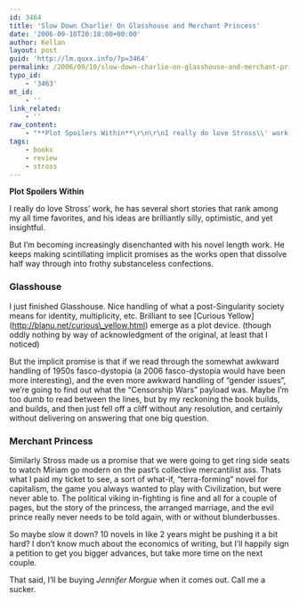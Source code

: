 ```yaml
---
id: 3464
title: 'Slow Down Charlie! On Glasshouse and Merchant Princess'
date: '2006-09-10T20:18:00+00:00'
author: Kellan
layout: post
guid: 'http://lm.quxx.info/?p=3464'
permalink: /2006/09/10/slow-down-charlie-on-glasshouse-and-merchant-princess/
typo_id:
    - '3463'
mt_id:
    - ''
link_related:
    - ''
raw_content:
    - "**Plot Spoilers Within**\r\n\r\nI really do love Stross\\' work, he has several short stories that rank among my all time favorites, and his ideas are brilliantly silly, optimistic, and yet insightful.  \r\n\r\nBut I\\'m becoming increasingly disenchanted with his novel length work.  He keeps making scintillating implicit promises as the works open that dissolve half way through into frothy substanceless confections.\r\n\r\n### Glasshouse\r\n\r\nI just finished Glasshouse.  Nice handling of what a post-Singularity society means for identity, multiplicity, etc.  Brilliant to see [Curious Yellow](http://blanu.net/curious_yellow.html) emerge as a plot device. (though oddly nothing by way of acknowledgment of the original, at least that I noticed)\r\n\r\nBut the implicit promise is that if we read through the somewhat awkward handling of 1950s fasco-dystopia (a 2006 fasco-dystopia would have been more interesting), and the even more awkward handling of \\\"gender issues\\\",  we\\'re going to find out what the \\\"Censorship Wars\\\" payload was.  Maybe I\\'m too dumb to read between the lines, but by my reckoning the book builds, and builds, and then just fell off a cliff without any resolution, and certainly without delivering on answering that one big question.\r\n\r\n### Merchant Princess\r\n\r\nSimilarly Stross made us a promise that we were going to get ring side seats to watch Miriam go modern on the past\\'s collective mercantilist ass.  Thats what I paid my ticket to see, a sort of what-if, \\\"terra-forming\\\" novel for capitalism, the game you always wanted to play with Civilization, but were never able to.  The political viking in-fighting is fine and all for a couple of pages, but the story of the princess, the arranged marriage, and the evil prince really never needs to be told again, with or without blunderbusses.\r\n\r\nSo maybe slow it down?  10 novels in like 2 years might be pushing it a bit hard?  I don\\'t know much about the economics of writing, but I\\'ll happily sign a petition to get you bigger advances, but take more time on the next couple.\r\n\r\nThat said, I\\'ll be buying _Jennifer Morgue_ when it comes out.  Call me a sucker."
tags:
    - books
    - review
    - stross
---
```


**Plot Spoilers Within**

I really do love Stross’ work, he has several short stories that rank among my all time favorites, and his ideas are brilliantly silly, optimistic, and yet insightful.

But I’m becoming increasingly disenchanted with his novel length work. He keeps making scintillating implicit promises as the works open that dissolve half way through into frothy substanceless confections.

### Glasshouse

I just finished Glasshouse. Nice handling of what a post-Singularity society means for identity, multiplicity, etc. Brilliant to see \[Curious Yellow\](http://blanu.net/curious\_yellow.html) emerge as a plot device. (though oddly nothing by way of acknowledgment of the original, at least that I noticed)

But the implicit promise is that if we read through the somewhat awkward handling of 1950s fasco-dystopia (a 2006 fasco-dystopia would have been more interesting), and the even more awkward handling of “gender issues”, we’re going to find out what the “Censorship Wars” payload was. Maybe I’m too dumb to read between the lines, but by my reckoning the book builds, and builds, and then just fell off a cliff without any resolution, and certainly without delivering on answering that one big question.

### Merchant Princess

Similarly Stross made us a promise that we were going to get ring side seats to watch Miriam go modern on the past’s collective mercantilist ass. Thats what I paid my ticket to see, a sort of what-if, “terra-forming” novel for capitalism, the game you always wanted to play with Civilization, but were never able to. The political viking in-fighting is fine and all for a couple of pages, but the story of the princess, the arranged marriage, and the evil prince really never needs to be told again, with or without blunderbusses.

So maybe slow it down? 10 novels in like 2 years might be pushing it a bit hard? I don’t know much about the economics of writing, but I’ll happily sign a petition to get you bigger advances, but take more time on the next couple.

That said, I’ll be buying *Jennifer Morgue* when it comes out. Call me a sucker.